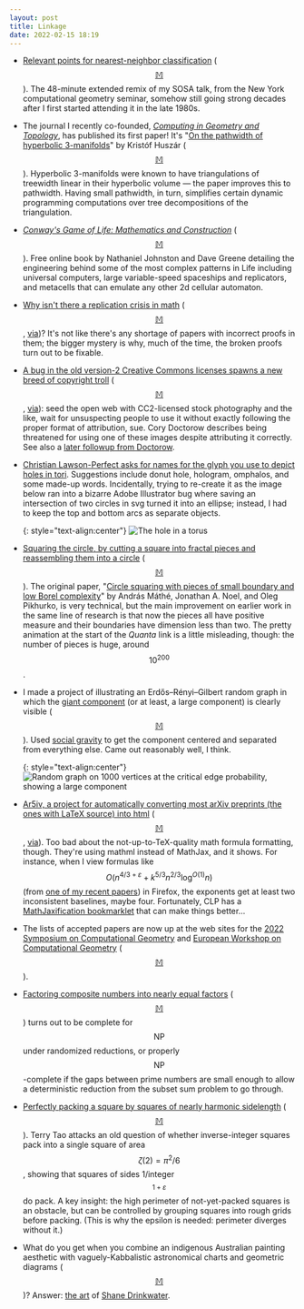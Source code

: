 ```yaml
---
layout: post
title: Linkage
date: 2022-02-15 18:19
---
```

* [Relevant points for nearest-neighbor classification](https://www.youtube.com/watch?v=Vf1m2L2rhkQ) <span style="white-space:nowrap">([$$\mathbb{M}$$](https://mathstodon.xyz/@11011110/107727015706308147)).</span> The 48-minute extended remix of my SOSA talk, from the New York computational geometry seminar, somehow still going strong decades after I first started attending it in the late 1980s.

* The journal I recently co-founded, [_Computing in Geometry and Topology_](https://www.cgt-journal.org/index.php/cgt), has published its first paper! It's "[On the pathwidth of hyperbolic 3-manifolds](https://www.cgt-journal.org/index.php/cgt/article/view/4)" by Kristóf Huszár <span style="white-space:nowrap">([$$\mathbb{M}$$](https://mathstodon.xyz/@11011110/107729561681398073)).</span> Hyperbolic 3-manifolds were known to have triangulations of treewidth linear in their hyperbolic volume — the paper improves this to pathwidth. Having small pathwidth, in turn, simplifies certain dynamic programming computations over tree decompositions of the triangulation.

* [_Conway's Game of Life: Mathematics and Construction_](https://conwaylife.com/book/) <span style="white-space:nowrap">([$$\mathbb{M}$$](https://mathstodon.xyz/@11011110/107738145296241309)).</span> Free online book by Nathaniel Johnston and Dave Greene detailing the engineering behind some of the most complex patterns in Life including universal computers, large variable-speed spaceships and replicators, and metacells that can emulate any other 2d cellular automaton.

* [Why isn't there a replication crisis in math](https://jaydaigle.net/blog/replication-crisis-math/) <span style="white-space:nowrap">([$$\mathbb{M}$$](https://mathstodon.xyz/@11011110/107746496400902945)</span>, [via](https://news.ycombinator.com/item?id=30181696))? It's not like there's any shortage of papers with incorrect proofs in them; the bigger mystery is why, much of the time, the broken proofs turn out to be fixable.

* [A bug in the old version-2 Creative Commons licenses spawns a new breed of copyright troll](https://doctorow.medium.com/a-bug-in-early-creative-commons-licenses-has-enabled-a-new-breed-of-superpredator-5f6360713299) <span style="white-space:nowrap">([$$\mathbb{M}$$](https://mathstodon.xyz/@11011110/107750081780995135)</span>, [via](https://www.metafilter.com/194192/CC-will-have-them-quaking-in-their-boots)): seed the open web with CC2-licensed stock photography and the like, wait for unsuspecting people to use it without exactly following the proper format of attribution, sue. Cory Doctorow describes being threatened for using one of these images despite attributing it correctly. See also a [later followup from Doctorow](https://doctorow.medium.com/an-open-letter-to-pixsy-ceo-kain-jones-who-keeps-sending-me-legal-threats-5dfc54558f2c).

* [Christian Lawson-Perfect asks for names for the glyph you use to depict holes in tori](https://mathstodon.xyz/@christianp/107744005909936952). Suggestions include donut hole, hologram, omphalos, and some made-up words. Incidentally, trying to re-create it as the image below ran into a bizarre Adobe Illustrator bug where saving an intersection of two circles in svg turned it into an ellipse; instead, I had to keep the top and bottom arcs as separate objects.

  {: style="text-align:center"}
![The hole in a torus]({{site.baseurl}}/assets/2022/omphalos.svg)

* [Squaring the circle, by cutting a square into fractal pieces and reassembling them into a circle](https://www.quantamagazine.org/an-ancient-geometry-problem-falls-to-new-mathematical-techniques-20220208/) <span style="white-space:nowrap">([$$\mathbb{M}$$](https://mathstodon.xyz/@11011110/107763584211385922)).</span> The original paper, "[Circle squaring with pieces of small boundary and low Borel complexity](https://arxiv.org/abs/2202.01412)" by András Máthé, Jonathan A. Noel, and Oleg Pikhurko, is very technical, but the main improvement on earlier work in the same line of research is that now the pieces all have positive measure and their boundaries have dimension less than two. The pretty animation at the start of the _Quanta_ link is a little misleading, though: the number of pieces is huge, around $$10^{200}$$.

* I made a project of illustrating an Erdős–Rényi–Gilbert random graph in which the [giant component](https://en.wikipedia.org/wiki/Giant_component) (or at least, a large component) is clearly visible <span style="white-space:nowrap">([$$\mathbb{M}$$](https://mathstodon.xyz/@11011110/107766972074585140)).</span> Used [social gravity](https://arxiv.org/abs/1209.0748) to get the component centered and separated from everything else. Came out reasonably well, I think.

  {: style="text-align:center"}
![Random graph on 1000 vertices at the critical edge probability, showing a large component]({{site.baseurl}}/assets/2022/ERG1000.svg)

* [Ar5iv, a project for automatically converting most arXiv preprints (the ones with LaTeX source) into html](https://ar5iv.org) <span style="white-space:nowrap">([$$\mathbb{M}$$](https://mathstodon.xyz/@11011110/107772439338813071)</span>, [via](https://www.metafilter.com/194267/LaTeX-to-HTML5-at-scale)). Too bad about the not-up-to-TeX-quality math formula formatting, though. They're using mathml instead of MathJax, and it shows. For instance, when I view formulas like $$O\bigl(n^{4/3+\varepsilon}+k^{5/3}n^{2/3}\log^{O(1)}n\bigr)$$ (from [one of my recent papers](https://arxiv.org/abs/2110.06163)) in Firefox, the exponents get at least two inconsistent baselines, maybe four. Fortunately, CLP has a [MathJaxification bookmarklet](https://checkmyworking.com/misc/mathjax-bookmarklet/) that can make things better...

* The lists of accepted papers are now up at the web sites for the [2022 Symposium on Computational Geometry](https://www.inf.fu-berlin.de/inst/ag-ti/socg22/socg.html) and [European Workshop on Computational Geometry](https://eurocg2022.unipg.it/accepted-papers.html) <span style="white-space:nowrap">([$$\mathbb{M}$$](https://mathstodon.xyz/@11011110/107783558042391525)).</span>

* [Factoring composite numbers into nearly equal factors](https://blog.plover.com/math/finding-factors.html) <span style="white-space:nowrap">([$$\mathbb{M}$$](https://mathstodon.xyz/@mjd/107747910032997935))</span> turns out to be complete for $$\mathsf{NP}$$ under randomized reductions, or properly <span style="white-space:nowrap">$$\mathsf{NP}$$-complete</span> if the gaps between prime numbers are small enough to allow a deterministic reduction from the subset sum problem to go through.

* [Perfectly packing a square by squares of nearly harmonic sidelength](https://terrytao.wordpress.com/2022/02/08/perfectly-packing-a-square-by-squares-of-nearly-harmonic-sidelength/) <span style="white-space:nowrap">([$$\mathbb{M}$$](https://mathstodon.xyz/@11011110/107800881701660495)).</span> Terry Tao attacks an old question of whether inverse-integer squares pack into a single square of area $$\zeta(2)=\pi^2/6$$, showing that squares of sides <span style="white-space:nowrap">1/integer$${}^{1+\varepsilon}$$</span> do pack. A key insight: the high perimeter of not-yet-packed squares is an obstacle, but can be controlled by grouping squares into rough grids before packing. (This is why the epsilon is needed: perimeter diverges without it.)

* What do you get when you combine an indigenous Australian painting aesthetic with vaguely-Kabbalistic astronomical charts and geometric diagrams <span style="white-space:nowrap">([$$\mathbb{M}$$](https://mathstodon.xyz/@11011110/107805270173949870))?</span> Answer: [the art](https://www.thisiscolossal.com/2020/03/shane-drinkwater-astronomical-maps/) of [Shane Drinkwater](https://www.thisiscolossal.com/2022/01/shane-drinkwater-paintings/).